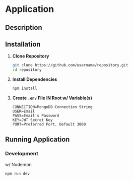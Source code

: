 # Application

## Description


## Installation

1. **Clone Repository**
    ```sh
    git clone https://github.com/username/repository.git
    cd repository
    ```

2. **Install Dependencies**
    ```sh
    npm install
    ```

3. **Create `.env` File IN Root w/ Variable(s)**
    ```plaintext
    CONNECTION=MongoDB Connection String
    USER=Email
    PASS=Email's Password
    KEY=JWT Secret Key
    PORT=Preferred Port, Default 3000
    ```

## Running Application

### Development
w/ Nodemon
```sh
npm run dev
